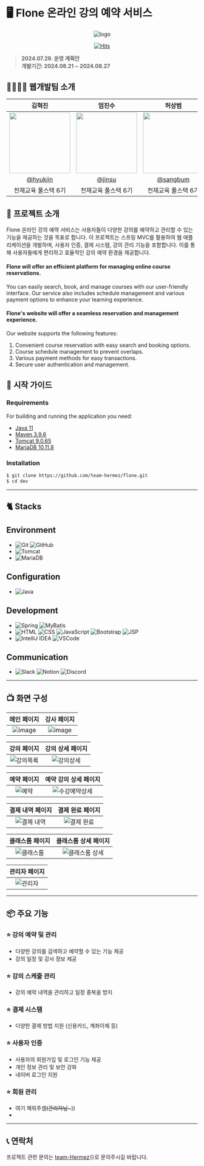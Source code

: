 # 🖥️ Flone 온라인 강의 예약 서비스

<div align="center">

![logo](https://github.com/user-attachments/assets/7dfee075-c1dc-4427-a5d9-336e66cf321d)

[![Hits](https://hits.seeyoufarm.com/api/count/incr/badge.svg?url=https%3A%2F%2Fgithub.com%2FFlone-Project%2FFlone&count_bg=%2379C83D&title_bg=%23555555&icon=&icon_color=%23E7E7E7&title=hits&edge_flat=false)](https://hits.seeyoufarm.com)

</div>

> **2024.07.29. 운영 계획안** <br/> **개발기간: 2024.08.21 ~ 2024.08.27**

## 👨‍👩‍👦‍👦 웹개발팀 소개

|      김혁진       |          엄진수         |       허상범         |       김다은        |
| :----------------: | :----------------------: | :-----------------: | :----------------: |
|   <img width="160px" src="https://github.com/user-attachments/assets/7273ae52-9bb0-409c-b545-6446db11775e" />    |   <img width="160px" src="https://github.com/user-attachments/assets/844a52ab-c2ed-458c-b79d-362138b77f81" />    |   <img width="160px" src="https://github.com/user-attachments/assets/f741f255-c9a5-4b52-ba06-539cf152a495" />    |   <img width="160px" src="https://github.com/user-attachments/assets/f677fbaa-d497-4bd6-ac46-08fbe07b0cd6" />   |
|   [@hyukjin](https://github.com/HS-hyeokjin)   |    [@jinsu](https://github.com/Gitdoolgi)  | [@sangbum](https://github.com/tokkaiiii)  | [@daeun](https://github.com/daeun)  |
| 천재교육 풀스택 6기 | 천재교육 풀스택 6기 | 천재교육 풀스택 6기 | 천재교육 풀스택 6기 |

## 📢 프로젝트 소개

Flone 온라인 강의 예약 서비스는 사용자들이 다양한 강의를 예약하고 관리할 수 있는 기능을 제공하는 것을 목표로 합니다. 이 프로젝트는 스프링 MVC를 활용하여 웹 애플리케이션을 개발하며, 사용자 인증, 결제 시스템, 강의 관리 기능을 포함합니다. 이를 통해 사용자들에게 편리하고 효율적인 강의 예약 환경을 제공합니다.

#### Flone will offer an efficient platform for managing online course reservations.
You can easily search, book, and manage courses with our user-friendly interface. Our service also includes schedule management and various payment options to enhance your learning experience.

#### Flone's website will offer a seamless reservation and management experience.

Our website supports the following features:
1. Convenient course reservation with easy search and booking options.
2. Course schedule management to prevent overlaps.
3. Various payment methods for easy transactions.
4. Secure user authentication and management.

## 🏁 시작 가이드
### Requirements
For building and running the application you need:

- [Java 11](https://www.oracle.com/java/technologies/javase-jdk11-downloads.html)
- [Maven 3.9.6](https://maven.apache.org/download.cgi)
- [Tomcat 9.0.65](https://tomcat.apache.org/download-90.cgi)
- [MariaDB 10.11.8](https://mariadb.org/download/?t=mariadb&p=mariadb&r=10.11.8)

### Installation
```bash
$ git clone https://github.com/team-hermez/flone.git
$ cd dev
```

---

## 🐈 Stacks 

## Environment
- ![Git](https://img.shields.io/badge/Git-F05032?style=for-the-badge&logo=Git&logoColor=white) ![GitHub](https://img.shields.io/badge/GitHub-181717?style=for-the-badge&logo=GitHub&logoColor=white)
- ![Tomcat](https://img.shields.io/badge/Apache%20Tomcat-F8DC75?style=for-the-badge&logo=apachetomcat&logoColor=black)
- ![MariaDB](https://img.shields.io/badge/MariaDB-003545?style=for-the-badge&logo=mariadb&logoColor=white)

## Configuration
- ![Java](https://img.shields.io/badge/Java-007396?style=for-the-badge&logo=Java&logoColor=white)

## Development
- ![Spring](https://img.shields.io/badge/Spring-6DB33F?style=for-the-badge&logo=Spring&logoColor=white) ![MyBatis](https://img.shields.io/badge/MyBatis-202020?style=for-the-badge&logo=MyBatis&logoColor=white)
- ![HTML](https://img.shields.io/badge/HTML-E34F26?style=for-the-badge&logo=HTML5&logoColor=white) ![CSS](https://img.shields.io/badge/CSS-1572B6?style=for-the-badge&logo=CSS3&logoColor=white) ![JavaScript](https://img.shields.io/badge/JavaScript-F7DF1E?style=for-the-badge&logo=JavaScript&logoColor=white) ![Bootstrap](https://img.shields.io/badge/Bootstrap-7952B3?style=for-the-badge&logo=Bootstrap&logoColor=white) ![JSP](https://img.shields.io/badge/JSP-F7D800?style=for-the-badge&logo=Java&logoColor=black)
- ![IntelliJ IDEA](https://img.shields.io/badge/IntelliJ%20IDEA-000000?style=for-the-badge&logo=IntelliJ%20IDEA&logoColor=white) ![VSCode](https://img.shields.io/badge/Visual%20Studio%20Code-007ACC?style=for-the-badge&logo=Visual%20Studio%20Code&logoColor=white)

## Communication
-  ![Slack](https://img.shields.io/badge/Slack-4A154B?style=for-the-badge&logo=Slack&logoColor=white) ![Notion](https://img.shields.io/badge/Notion-000000?style=for-the-badge&logo=Notion&logoColor=white) ![Discord](https://img.shields.io/badge/Discord-%235865F2.svg?style=for-the-badge&logo=discord&logoColor=white)


---

## 📺 화면 구성

| 메인 페이지  |  강사 페이지   |
| :-------------------------------------------: | :------------: | 
|  ![image](https://github.com/user-attachments/assets/530f83c1-5ff1-4559-8512-3a260c43cb5c)   |  ![image](https://github.com/user-attachments/assets/8b7b58d8-1d00-4b83-bc3c-b15b5c7669c1) |  

| 강의 페이지   |   강의 상세 페이지   |  
| :-------------------------------------------: | :------------: |
| ![강의목록](https://github.com/user-attachments/assets/271fe213-e2f7-4a29-8aed-5c87520a3bb9)   |      ![강의상세](https://github.com/user-attachments/assets/a4cf3228-8c54-4fb2-9bf2-ad3f3c912369)  |

| 예약 페이지   |  예약 강의 상세 페이지   |  
| :-------------------------------------------: | :------------: |
| ![예약](https://github.com/user-attachments/assets/aaf18f37-8b68-4d27-9967-eeb964c6996a)    |  ![수강예약상세](https://github.com/user-attachments/assets/66bb995a-a2fc-415f-b35f-955caea11034)  |

| 결제 내역 페이지   |  결제 완료 페이지   |  
| :-------------------------------------------: | :------------: |
| ![결제 내역](https://github.com/user-attachments/assets/e4489659-5631-4be7-8896-91676ae80edc)   |  ![결제 완료](https://github.com/user-attachments/assets/ed4ad1ea-593b-496e-8f87-94c5099a6567) |

| 클래스룸 페이지  |  클래스룸 상세 페이지   |
| :-------------------------------------------: | :------------: |
| ![클래스룸](https://github.com/user-attachments/assets/0cf52034-1343-4b6d-9ae3-275defef18a9) | ![클래스룸 상세](https://github.com/user-attachments/assets/069c0ede-58e0-48ea-a5df-e8605e06c389)  |

| 관리자 페이지 |
| :------------------------------------------: |
|  ![관리자](https://github.com/user-attachments/assets/06a166eb-4a9a-458a-84ec-29fe44814bfb) |


---
## 📦 주요 기능

### ⭐️ 강의 예약 및 관리
- 다양한 강의를 검색하고 예약할 수 있는 기능 제공
- 강의 일정 및 강사 정보 제공

### ⭐️ 강의 스케줄 관리
- 강의 예약 내역을 관리하고 일정 중복을 방지

### ⭐️ 결제 시스템
- 다양한 결제 방법 지원 (신용카드, 계좌이체 등)

### ⭐️ 사용자 인증
- 사용자의 회원가입 및 로그인 기능 제공
- 개인 정보 관리 및 보안 강화
- 네이버 로그인 지원
  
### ⭐️ 회원 관리
- 여기 채워주셈~~(관리자님~~~))
- 
  
---

## 📞 연락처

프로젝트 관련 문의는 [team-Hermez](https://github.com/team-hermez)으로 문의주시길 바랍니다.
